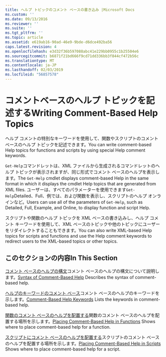 ```yaml
---
title: ヘルプ トピックのコメント ベースの書き込み |Microsoft Docs
ms.custom: ''
ms.date: 09/13/2016
ms.reviewer: ''
ms.suite: ''
ms.tgt_pltfrm: ''
ms.topic: article
ms.assetid: e619ab16-90ad-46e9-9bde-d6dce492ba56
caps.latest.revision: 4
ms.openlocfilehash: e3d32f36b597088abc41e229bb0955c1b25504e6
ms.sourcegitcommit: b6871f21bd666f9cd71dd336bb3f844cf472b56c
ms.translationtype: MT
ms.contentlocale: ja-JP
ms.lasthandoff: 02/03/2019
ms.locfileid: "56857578"
---
```

# <a name="writing-comment-based-help-topics"></a><span data-ttu-id="560e2-102">コメントベースのヘルプ トピックを記述する</span><span class="sxs-lookup"><span data-stu-id="560e2-102">Writing Comment-Based Help Topics</span></span>

<span data-ttu-id="560e2-103">ヘルプ コメントの特別なキーワードを使用して、関数やスクリプトのコメント ベースのヘルプ トピックを記述できます。</span><span class="sxs-lookup"><span data-stu-id="560e2-103">You can write comment-based Help topics for functions and scripts by using special Help comment keywords.</span></span>

 <span data-ttu-id="560e2-104">`Get-Help`コマンドレットは、XML ファイルから生成されるコマンドレットのヘルプ トピックが表示されますが、同じ形式でコメント ベースのヘルプを表示します。</span><span class="sxs-lookup"><span data-stu-id="560e2-104">The `Get-Help` cmdlet displays comment-based Help in the same format in which it displays the cmdlet Help topics that are generated from XML files.</span></span> <span data-ttu-id="560e2-105">ユーザーは、すべてのパラメーターを使用できます`Get-Help`Detailed、Full、例では、および関数を表示し、スクリプトのヘルプ オンラインなど。</span><span class="sxs-lookup"><span data-stu-id="560e2-105">Users can use all of the parameters of `Get-Help`, such as Detailed, Full, Example, and Online, to display function and script Help.</span></span>

 <span data-ttu-id="560e2-106">スクリプトや関数のヘルプ トピックを XML ベースの書き込みし、ヘルプ コメント キーワードを使用して、XML ベースのトピックや他のトピックにユーザーをリダイレクトすることもできます。</span><span class="sxs-lookup"><span data-stu-id="560e2-106">You can also write XML-based Help topics for scripts and functions and use the Help comment keywords to redirect users to the XML-based topics or other topics.</span></span>

## <a name="in-this-section"></a><span data-ttu-id="560e2-107">このセクションの内容</span><span class="sxs-lookup"><span data-stu-id="560e2-107">In This Section</span></span>

 <span data-ttu-id="560e2-108">[コメント ベースのヘルプの構文](./syntax-of-comment-based-help.md)コメント ベースのヘルプの構文について説明します。</span><span class="sxs-lookup"><span data-stu-id="560e2-108">[Syntax of Comment-Based Help](./syntax-of-comment-based-help.md) Describes the syntax of comment-based help.</span></span>

 <span data-ttu-id="560e2-109">[ヘルプのキーワードのコメント ベース](./comment-based-help-keywords.md)コメント ベースのヘルプのキーワードを示します。</span><span class="sxs-lookup"><span data-stu-id="560e2-109">[Comment-Based Help Keywords](./comment-based-help-keywords.md) Lists the keywords in comment-based help.</span></span>

 <span data-ttu-id="560e2-110">[関数のコメント ベースのヘルプを配置する](./placing-comment-based-help-in-functions.md)関数のコメント ベースのヘルプを配置する場所を示します。</span><span class="sxs-lookup"><span data-stu-id="560e2-110">[Placing Comment-Based Help in Functions](./placing-comment-based-help-in-functions.md) Shows where to place comment-based help for a function.</span></span>

 <span data-ttu-id="560e2-111">[スクリプトにコメント ベースのヘルプを配置する](./placing-comment-based-help-in-scripts.md)スクリプトのコメント ベースのヘルプを配置する場所を示します。</span><span class="sxs-lookup"><span data-stu-id="560e2-111">[Placing Comment-Based Help in Scripts](./placing-comment-based-help-in-scripts.md) Shows where to place comment-based help for a script.</span></span>